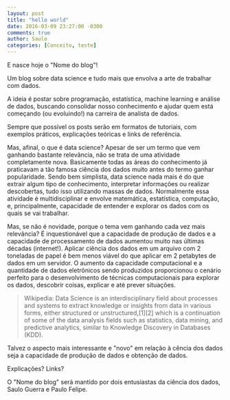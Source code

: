 ```yaml
---
layout: post
title: "hello world"
date: 2016-03-09 23:27:00 -0300
comments: true
author: Saulo
categories: [Conceito, teste]
---
```


E nasce hoje o "Nome do blog"!

Um blog sobre data science e tudo mais que envolva a arte de trabalhar com dados.

A ideia é postar sobre programação, estatística, machine learning e análise de dados, buscando consolidar nosso conhecimento e ajudar quem está começando (ou evoluindo!) na carreira de analista de dados.

Sempre que possível os posts serão em formatos de tutoriais, com exemplos práticos, explicações teóricas e links de referência.

Mas, afinal, o que é data science? Apesar de ser um termo que vem ganhando bastante relevância, não se trata de uma atividade completamente nova. Basicamente todas as áreas do conhecimento já praticavam a tão famosa ciência dos dados muito antes do termo ganhar popularidade. Sendo bem simplista, data science nada mais é do que extrair algum tipo de conhecimento, interpretar informações ou realizar descobertas, tudo isso utilizando massas de dados. Normalmente essa atividade é multidisciplinar e envolve matemática, estatística, computação, e, principalmente, capacidade de entender e explorar os dados com os quais se vai trabalhar. 

Mas, se não é novidade, porque o tema vem ganhando cada vez mais relevância? É inquestionável que a capacidade de produção de dados e a capacidade de processamento de dados aumentou muito nas últimas décadas (internet!). Aplicar ciência dos dados em um arquivo com 2 toneladas de papel é bem menos viável do que aplicar em 2 petabytes de dados em um servidor. O aumento da capacidade computacional e a quantidade de dados eletrônicos sendo produzidos proporcionou o cenário perfeito para o desenvolvimento de técnicas computacionais para explorar os dados, descobrir coisas, explicar e até prever situações.


>Wikipedia:
>Data Science is an interdisciplinary field about processes and systems to extract knowledge or insights from data in various forms, either structured or unstructured,[1][2] which is a continuation of some of the data analysis fields such as statistics, data mining, and predictive analytics, similar to Knowledge Discovery in Databases (KDD).



Talvez o aspecto mais interessante e "novo" em relação à cência dos dados seja a capacidade de produção de dados e obtenção de dados. 


Explicações?
Links?

O "Nome do blog" será mantido por dois entusiastas da ciência dos dados, Saulo Guerra e Paulo Felipe.
